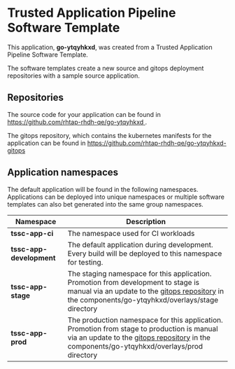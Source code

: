 # Trusted Application Pipeline Software Template

This application, **go-ytqyhkxd**, was created from a Trusted Application Pipeline Software Template.

The software templates create a new source and gitops deployment repositories with a sample source application. 

## Repositories

The source code for your application can be found in [https://github.com/rhtap-rhdh-qe/go-ytqyhkxd ](https://github.com/rhtap-rhdh-qe/go-ytqyhkxd ).
 
The gitops repository, which contains the kubernetes manifests for the application can be found in 
[https://github.com/rhtap-rhdh-qe/go-ytqyhkxd-gitops ](https://github.com/rhtap-rhdh-qe/go-ytqyhkxd-gitops ) 

## Application namespaces 

The default application will be found in the following namespaces. Applications can be deployed into unique namespaces or multiple software templates can also bet generated into the same group namespaces.  

|  Namespace   |  Description   |  
| -------- | -------- |
| **tssc-app-ci** | The namespace used for CI workloads |
| **tssc-app-development** | The default application during development. Every build will be deployed to this namespace for testing. |
| **tssc-app-stage** | The staging namespace for this application. Promotion from development to stage is manual via an update to the [gitops repository](https://github.com/rhtap-rhdh-qe/go-ytqyhkxd-gitops ) in the components/go-ytqyhkxd/overlays/stage directory |
| **tssc-app-prod** | The production namespace for this application. Promotion from stage to production is manual via an update to the [gitops repository](https://github.com/rhtap-rhdh-qe/go-ytqyhkxd-gitops ) in the components/go-ytqyhkxd/overlays/prod directory |